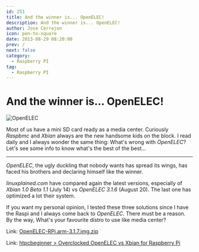 ```yaml
---
id: 251
title: And the winner is... OpenELEC!
description: And the winner is... OpenELEC!
author: Jose Cerrejon
icon: pen-to-square
date: 2013-08-29 08:20:00
prev: /
next: false
category:
  - Raspberry PI
tag:
  - Raspberry PI
---
```


# And the winner is... OpenELEC!

![OpenELEC](/images/openelec3.jpg)

Most of us have a mini SD card ready as a media center. Curiously *Raspbmc* and *Xbian* always are the new handsome kids on the block. I read daily and I always wonder the same thing: What's wrong with *OpenELEC*? Let's see some info to know what's the best of the best...

- - -
*OpenELEC*, the ugly duckling that nobody wants has spread its wings, has faced his brothers and declaring himself like the winner.

*linuxplained.com* have compared again the latest versions, especially of *Xbian 1.0 Beta 1.1* (July 14) vs *OpenELEC 3.1.6* (August 20). The last one has optimized a lot their system.

If you want my personal opinion, I tested these three solutions since I have the Raspi and I always come back to *OpenELEC*. There must be a reason. By the way, What's your favourite distro to use like media center?

Link: [OpenELEC-RPi.arm-3.1.7.img.zip](http://resources.pichimney.com/OpenELEC/test_images/OpenELEC-RPi.arm-3.1.7.img.zip)

Link: [htpcbeginner > Overclocked OpenELEC vs Xbian for Raspberry Pi](http://www.htpcbeginner.com/overclocked-openelec-vs-xbian-raspberry-pi/)